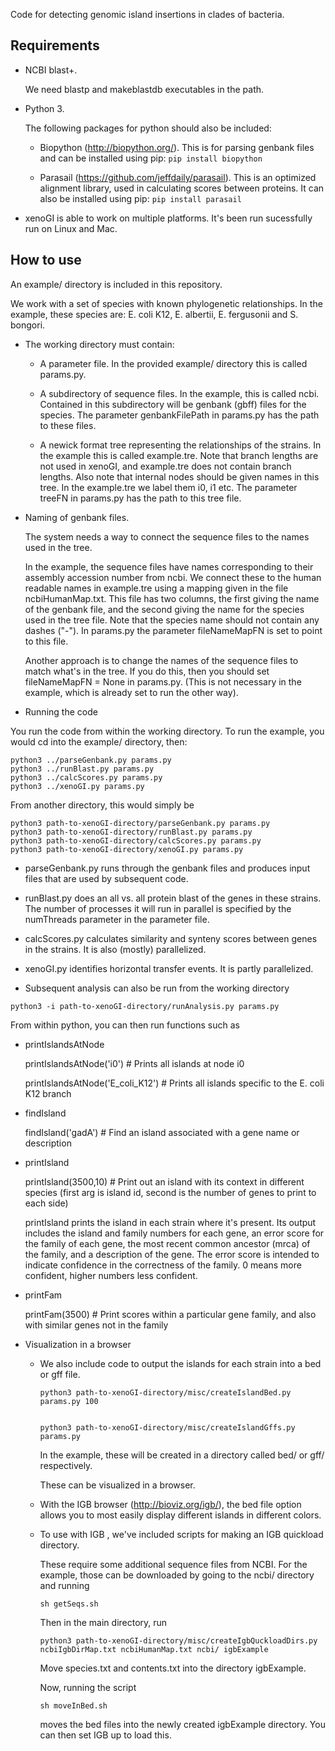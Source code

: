 Code for detecting genomic island insertions in clades of bacteria.

## Requirements

- NCBI blast+.

  We need blastp and makeblastdb executables in the path.

- Python 3.

  The following packages for python should also be included:

  - Biopython (http://biopython.org/). This is for parsing genbank files and can be installed using pip: ```pip install biopython```

  - Parasail (https://github.com/jeffdaily/parasail). This is an optimized alignment library, used in calculating scores between proteins. It can also be installed using pip: ```pip install parasail```

- xenoGI is able to work on multiple platforms. It's been run sucessfully run on Linux and Mac.

## How to use

An example/ directory is included in this repository.

We work with a set of species with known phylogenetic relationships. In the example, these species are: E. coli K12, E. albertii, E. fergusonii and S. bongori.

- The working directory must contain:

   - A parameter file. In the provided example/ directory this is called params.py.

   - A subdirectory of sequence files. In the example, this is called ncbi. Contained in this subdirectory will be genbank (gbff) files for the species.
     The parameter genbankFilePath in params.py has the path to these files.

   - A newick format tree representing the relationships of the strains. In the example this is called example.tre. Note that branch lengths are not used in xenoGI, and example.tre does not contain branch lengths. Also note that internal nodes should be given names in this tree. In the example.tre we label them i0, i1 etc. The parameter treeFN in params.py has the path to this tree file.

- Naming of genbank files.

   The system needs a way to connect the sequence files to the names used in the tree.

   In the example, the sequence files have names corresponding to their assembly accession number from ncbi. We connect these to the human readable names in example.tre using a mapping given in the file ncbiHumanMap.txt. This file has two columns, the first giving the name of the genbank file, and the second giving the name for the species used in the tree file. Note that the species name should not contain any dashes ("-"). In params.py the parameter fileNameMapFN is set to point to this file.

   Another approach is to change the names of the sequence files to match what's in the tree. If you do this, then you should set fileNameMapFN = None in params.py. (This is not necessary in the example, which is already set to run the other way).

- Running the code
  
You run the code from within the working directory. To run the example, you would cd into the example/ directory, then:

```
python3 ../parseGenbank.py params.py
python3 ../runBlast.py params.py
python3 ../calcScores.py params.py
python3 ../xenoGI.py params.py
```

From another directory, this would simply be

```
python3 path-to-xenoGI-directory/parseGenbank.py params.py
python3 path-to-xenoGI-directory/runBlast.py params.py
python3 path-to-xenoGI-directory/calcScores.py params.py
python3 path-to-xenoGI-directory/xenoGI.py params.py
```

  - parseGenbank.py runs through the genbank files and produces input files that are used by subsequent code.
  - runBlast.py does an all vs. all protein blast of the genes in these strains. The number of processes it will run in parallel is specified by the numThreads parameter in the parameter file.
  - calcScores.py calculates similarity and synteny scores between genes in the strains. It is also (mostly) parallelized.
  - xenoGI.py identifies horizontal transfer events. It is partly parallelized.


- Subsequent analysis can also be run from the working directory

```
python3 -i path-to-xenoGI-directory/runAnalysis.py params.py
```

From within python, you can then run functions such as

  - printIslandsAtNode

     printIslandsAtNode('i0') # Prints all islands at node i0
     
     printIslandsAtNode('E_coli_K12') # Prints all islands specific to the E. coli K12 branch

  - findIsland 


    findIsland('gadA') # Find an island associated with a gene name or description

  - printIsland

    printIsland(3500,10) # Print out an island with its context in different species (first arg is island id, second is the number of genes to print to each side)

    printIsland prints the island in each strain where it's present. Its output includes the island and family numbers for each gene, an error score for the family of each gene, the most recent common ancestor (mrca) of the family, and a description of the gene. The error score is intended to indicate confidence in the correctness of the family. 0 means more confident, higher numbers less confident.

  - printFam

    printFam(3500) # Print scores within a particular gene family, and also with similar genes not in the family


- Visualization in a browser

  - We also include code to output the islands for each strain into a bed or gff file.

    ```
    python3 path-to-xenoGI-directory/misc/createIslandBed.py params.py 100


    python3 path-to-xenoGI-directory/misc/createIslandGffs.py params.py
    ```

    In the example, these will be created in a directory called bed/ or gff/ respectively.

    These can be visualized in a browser.

  - With the IGB browser (http://bioviz.org/igb/), the bed file option allows you to most easily display different islands in different colors.

  - To use with IGB , we've included scripts for making an IGB quickload directory.

     These require some additional sequence files from NCBI. For the example, those can be downloaded by going to the ncbi/ directory and running

     ```
     sh getSeqs.sh
     ```

     Then in the main directory, run

     ```
     python3 path-to-xenoGI-directory/misc/createIgbQuckloadDirs.py ncbiIgbDirMap.txt ncbiHumanMap.txt ncbi/ igbExample
     ```

     Move species.txt and contents.txt into the directory igbExample.

     Now, running the script

     ```
     sh moveInBed.sh
     ```

     moves the bed files into the newly created igbExample directory. You can then set IGB up to load this.
